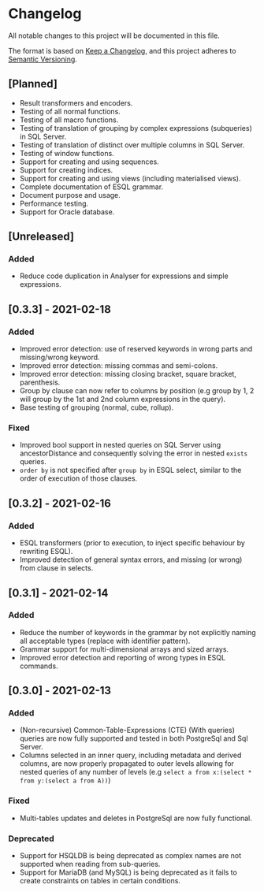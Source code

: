 # Changelog
All notable changes to this project will be documented in this file.

The format is based on [Keep a Changelog](https://keepachangelog.com/en/1.0.0/),
and this project adheres to [Semantic Versioning](https://semver.org/spec/v2.0.0.html).

## [Planned]
- Result transformers and encoders.
- Testing of all normal functions.
- Testing of all macro functions.
- Testing of translation of grouping by complex expressions (subqueries) in SQL Server.
- Testing of translation of distinct over multiple columns in SQL Server.
- Testing of window functions.
- Support for creating and using sequences.
- Support for creating indices.
- Support for creating and using views (including materialised views).
- Complete documentation of ESQL grammar.
- Document purpose and usage. 
- Performance testing.
- Support for Oracle database.

## [Unreleased]
### Added
- Reduce code duplication in Analyser for expressions and simple expressions.

## [0.3.3] - 2021-02-18
### Added
- Improved error detection: use of reserved keywords in wrong parts and missing/wrong keyword.
- Improved error detection: missing commas and semi-colons.
- Improved error detection: missing closing bracket, square bracket, parenthesis.
- Group by clause can now refer to columns by position (e.g group by 1, 2 will group by the 1st and 2nd column 
  expressions in the query).
- Base testing of grouping (normal, cube, rollup).

### Fixed
- Improved bool support in nested queries on SQL Server using ancestorDistance and 
  consequently solving the error in nested `exists` queries.
- `order by` is not specified after `group by` in ESQL select, similar to the order
  of execution of those clauses.

## [0.3.2] - 2021-02-16
### Added
- ESQL transformers (prior to execution, to inject specific behaviour by rewriting ESQL).
- Improved detection of general syntax errors, and missing (or wrong) from clause in selects. 

## [0.3.1] - 2021-02-14
### Added
- Reduce the number of keywords in the grammar by not explicitly naming all
  acceptable types (replace with identifier pattern).
- Grammar support for multi-dimensional arrays and sized arrays.
- Improved error detection and reporting of wrong types in ESQL commands.

## [0.3.0] - 2021-02-13
### Added
- (Non-recursive) Common-Table-Expressions (CTE) (With queries) queries are now 
  fully supported and tested in both PostgreSql and Sql Server.
- Columns selected in an inner query, including metadata and derived columns, are
  now properly propagated to outer levels allowing for nested queries of any 
  number of levels (e.g `select a from x:(select * from y:(select a from A))`)

### Fixed
- Multi-tables updates and deletes in PostgreSql are now fully functional.

### Deprecated
- Support for HSQLDB is being deprecated as complex names are not supported
  when reading from sub-queries.
- Support for MariaDB (and MySQL) is being deprecated as it fails to create 
  constraints on tables in certain conditions.


